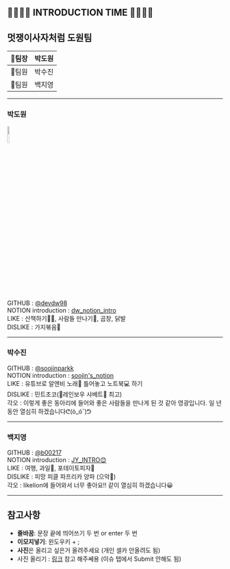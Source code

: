 👨‍👩‍👧‍👦 INTRODUCTION TIME 👨‍👩‍👧‍👦
---------------------------

## 멋쟁이사자처럼 도원팀  

|🐥팀장|박도원|
|:---:|:---:|
|🐣팀원|박수진|
|🐣팀원|백지영|

----------------

### 박도원   
<img src="https://user-images.githubusercontent.com/48977911/79438933-28776700-800f-11ea-99fb-81e6fed5cedf.gif" width="10%">

GITHUB : [@devdw98](https://github.com/devdw98)  
NOTION introduction :  [dw_notion_intro](https://www.notion.so/INTRO-fdb825c169084928b554711fccfac855)  
LIKE : 산책하기🏃‍♀️, 사람들 만나기🍻, 곱창, 닭발  
DISLIKE : 가지볶음🍆

---------------------
### 박수진  
GITHUB : [@soojinparkk](https://github.com/soojinparkk)  
NOTION introduction : [soojin's_notion](https://www.notion.so/SOOJIN-s-9afdd65e447b492d84489d832e5a1d45)  
LIKE : 유튜브로 알앤비 노래🎵 틀어놓고 노트북💻 하기  
DISLIKE : 민트초코(🧡레인보우 샤베트💛 최고)  
각오 : 이렇게 좋은 동아리에 들어와 좋은 사람들을 만나게 된 것 같아 영광입니다. 일 년 동안 열심히 하겠습니다ᕦ(ò_óˇ)ᕤ  

---------------
### 백지영  
GITHUB :  [@b00217](https://github.com/b00217)  
NOTION introduction :  [JY_INTRO😊](https://www.notion.so/JY_INTRO-d8609ca4fdee44b485bb455caac24a90)  
LIKE :  여행, 과일🍊, 포테이토피자🍕  
DISLIKE : 피망 피클 파프리카 양파 (으악🤧)  
각오 :  likelion에 들어와서 너무 좋아요!! 같이 열심히 하겠습니다😀  

----------------

참고사항
--------
* **줄바꿈**: 문장 끝에 띄어쓰기 두 번 or enter 두 번  
* **이모지넣기**: 윈도우키 + ;  
* **사진**은 올리고 싶은거 올려주세요 (개인 셀카 안올려도 됨)  
* 사진 올리기 : [링크](https://hanee24.github.io/2017/12/21/how-to-upload-image-with-github-readme/ ) 참고 해주쎄용 (이슈 탭에서 Submit 안해도 됨)
